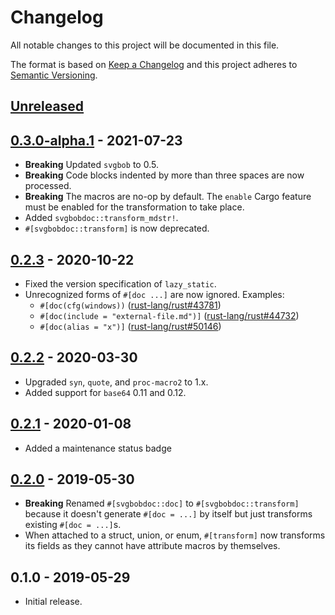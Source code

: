 # Changelog

All notable changes to this project will be documented in this file.

The format is based on [Keep a Changelog](http://keepachangelog.com/en/1.0.0/)
and this project adheres to [Semantic Versioning](http://semver.org/spec/v2.0.0.html).

## [Unreleased]

## [0.3.0-alpha.1] - 2021-07-23

- **Breaking** Updated `svgbob` to 0.5.
- **Breaking** Code blocks indented by more than three spaces are now processed.
- **Breaking** The macros are no-op by default. The `enable` Cargo feature must be enabled for the transformation to take place.
- Added `svgbobdoc::transform_mdstr!`.
- `#[svgbobdoc::transform]` is now deprecated.

## [0.2.3] - 2020-10-22

- Fixed the version specification of `lazy_static`.
- Unrecognized forms of `#[doc ...]` are now ignored. Examples:
    - `#[doc(cfg(windows))` ([rust-lang/rust#43781])
    - `#[doc(include = "external-file.md")]` ([rust-lang/rust#44732])
    - `#[doc(alias = "x")]` ([rust-lang/rust#50146])

[rust-lang/rust#43781]: https://github.com/rust-lang/rust/issues/43781
[rust-lang/rust#44732]: https://github.com/rust-lang/rust/issues/44732
[rust-lang/rust#50146]: https://github.com/rust-lang/rust/issues/50146

## [0.2.2] - 2020-03-30

- Upgraded `syn`, `quote`, and `proc-macro2` to 1.x.
- Added support for `base64` 0.11 and 0.12.

## [0.2.1] - 2020-01-08

- Added a maintenance status badge

## [0.2.0] - 2019-05-30

- **Breaking** Renamed `#[svgbobdoc::doc]` to `#[svgbobdoc::transform]` because it doesn't generate `#[doc = ...]` by itself but just transforms existing `#[doc = ...]`s.
- When attached to a struct, union, or enum, `#[transform]` now transforms its fields as they cannot have attribute macros by themselves.

## 0.1.0 - 2019-05-29

- Initial release.

[Unreleased]: https://github.com/yvt/svgbobdoc/compare/0.3.0-alpha.1...HEAD
[0.3.0-alpha.1]: https://github.com/yvt/svgbobdoc/compare/0.2.3...0.3.0-alpha.1
[0.2.3]: https://github.com/yvt/svgbobdoc/compare/0.2.2...0.2.3
[0.2.2]: https://github.com/yvt/svgbobdoc/compare/0.2.1...0.2.2
[0.2.1]: https://github.com/yvt/svgbobdoc/compare/0.2.0...0.2.1
[0.2.0]: https://github.com/yvt/svgbobdoc/compare/0.1.0...0.2.0

